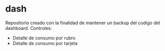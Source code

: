 # dash

Repositorio creado con la finalidad de mantener un backup del codigo del dashboard.
Controles: 

- Detalle de consumo por rubro
- Detalle de consumo por tarjeta
